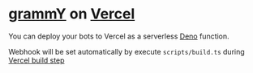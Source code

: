 # [grammY](https://grammy.dev) on [Vercel](https://vercel.dev)

You can deploy your bots to Vercel as a serverless [Deno](https://deno.com)
function.

Webhook will be set automatically by execute `scripts/build.ts` during
[Vercel build step](https://vercel.com/docs/deployments/builds)
